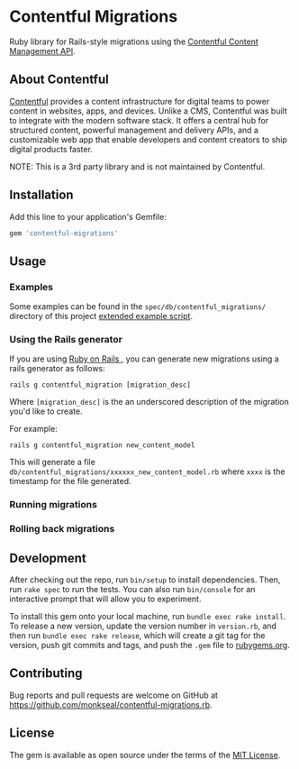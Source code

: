# Contentful Migrations


Ruby library for Rails-style migrations using the [Contentful Content Management API](https://github.com/contentful/contentful-management.rb).

## About Contentful

[Contentful](https://www.contentful.com) provides a content infrastructure for digital teams to power content in websites, apps, and devices. Unlike a CMS, Contentful was built to integrate with the modern software stack. It offers a central hub for structured content, powerful management and delivery APIs, and a customizable web app that enable developers and content creators to ship digital products faster.

NOTE: This is a 3rd party library and is not maintained by Contentful.

## Installation

Add this line to your application's Gemfile:
```ruby
gem 'contentful-migrations'
```

## Usage

### Examples
Some examples can be found in the ```spec/db/contentful_migrations/``` directory of this project [extended example script](https://github.com/contentful/cma_import_script).

### Using the Rails generator

If you are using [Ruby on Rails ](http://api.rubyonrails.org/), you can generate new migrations using a rails generator as follows:
```
rails g contentful_migration [migration_desc]
```
Where `[migration_desc]` is the an underscored description of the migration you'd like to create.

For example:
```
rails g contentful_migration new_content_model
```

This will generate a file `db/contentful_migrations/xxxxxx_new_content_model.rb` where `xxxx` is the timestamp for the file generated.



### Running migrations

### Rolling back migrations

## Development

After checking out the repo, run `bin/setup` to install dependencies. Then, run `rake spec` to run the tests. You can also run `bin/console` for an interactive prompt that will allow you to experiment.

To install this gem onto your local machine, run `bundle exec rake install`. To release a new version, update the version number in `version.rb`, and then run `bundle exec rake release`, which will create a git tag for the version, push git commits and tags, and push the `.gem` file to [rubygems.org](https://rubygems.org).

## Contributing

Bug reports and pull requests are welcome on GitHub at https://github.com/monkseal/contentful-migrations.rb.

## License

The gem is available as open source under the terms of the [MIT License](https://opensource.org/licenses/MIT).
